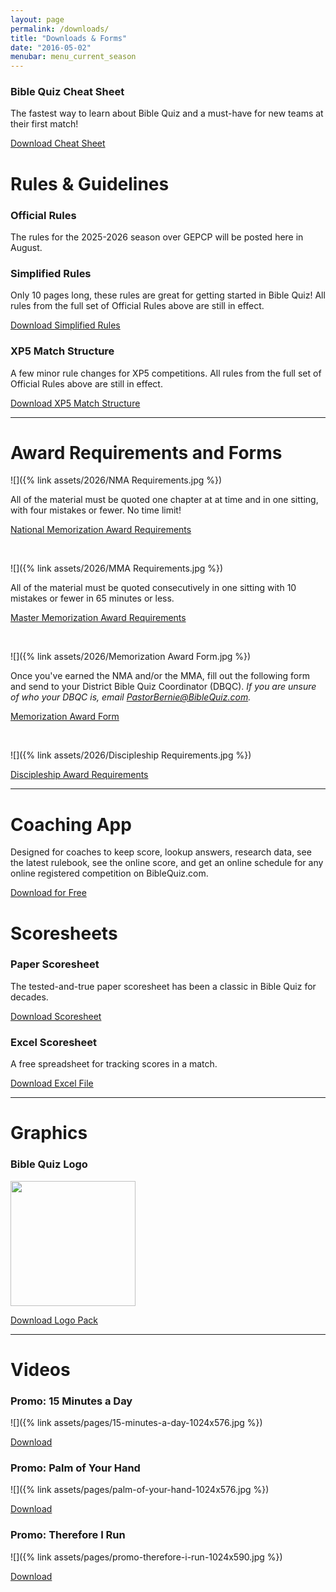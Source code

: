 ```yaml
---
layout: page
permalink: /downloads/
title: "Downloads & Forms"
date: "2016-05-02"
menubar: menu_current_season
---
```


<!-- ### XP5 Starter Kit
A simple scripture portion for the first league meet over Romans 8!

<a href="{% link assets/2024/XP5-Starter-LM1.pdf %}" class="button is-primary">XP5 Starter Kit (PDF)</a>
<a href="{% link assets/2024/XP5-Starter-LM1.docx %}" class="button is-primary">XP5 Starter Kit (DOCX)</a> -->

### Bible Quiz Cheat Sheet

The fastest way to learn about Bible Quiz and a must-have for new teams at their first match!

<a href="{% link assets/2024/23-24_TBQ-Cheat-Sheet.pdf %}" class="button is-primary">Download Cheat Sheet</a>

# Rules & Guidelines

### Official Rules

The rules for the 2025-2026 season over GEPCP will be posted here in August.

<!-- For use in all Bible Quiz matches, all year long. -->

<!-- <a href="{% link _pages/history/2026/files/25-26_GEPCP_TBQ_Rules.pdf %}" class="button is-primary">Download Rules (PDF)</a> -->

### Simplified Rules

Only 10 pages long, these rules are great for getting started in Bible Quiz! All rules from the full set of Official Rules above are still in effect.

<a href="{% link assets/2024/23-24_Simplified-TBQ-Rules.pdf %}" class="button is-primary">Download Simplified Rules</a>

### XP5 Match Structure

A few minor rule changes for XP5 competitions. All rules from the full set of Official Rules above are still in effect.

<a href="{% link assets/2025/24-25_XP5-Match-Structure.pdf %}" class="button is-primary">Download XP5 Match Structure</a>

<!-- ### Tiebreakers

<a href="{% link assets/2023/2023 National Finals Tie Breaker Rules.pdf %}" class="button is-primary">Download tiebreaking rules</a> -->

---

# Award Requirements and Forms

<!-- ### National Memorization Award -->

![]({% link assets/2026/NMA Requirements.jpg %})

All of the material must be quoted one chapter at at time and in one sitting, with four mistakes or fewer. No time limit!

<a href="{% link assets/2026/GEPCP_NMA_Requirements.pdf %}" class="button is-primary">National Memorization Award Requirements</a>

<br />

<!-- ### Master Memorization Award -->

![]({% link assets/2026/MMA Requirements.jpg %})

All of the material must be quoted consecutively in one sitting with 10 mistakes or fewer in 65 minutes or less.

<a href="{% link assets/2026/GEPCP_MMA_Requirements.pdf %}" class="button is-primary">Master Memorization Award Requirements</a>

<br />

<!-- ### Memorization Award Form -->

![]({% link assets/2026/Memorization Award Form.jpg %})

Once you've earned the NMA and/or the MMA, fill out the following form and send to your District Bible Quiz Coordinator (DBQC). _If you are unsure of who your DBQC is, email <PastorBernie@BibleQuiz.com>._

<a href="{% link assets/2026/GEPCP_Memorization-Award-Form.pdf %}" class="button is-primary">Memorization Award Form</a>

<br />

<!-- ### Discipleship Award Guidelines -->

![]({% link assets/2026/Discipleship Requirements.jpg %})

<a href="{% link assets/2026/GEPCP_Discipleship_Award_Requirements.pdf %}" class="button is-primary">Discipleship Award Requirements</a>

<!-- <a href="{% link assets/2025/24-25 Acts Discussion Questions.pdf %}" class="button is-primary">Discussion Questions</a> -->

---

# Coaching App

Designed for coaches to keep score, lookup answers, research data, see the latest rulebook, see the online score, and get an online schedule for any online registered competition on BibleQuiz.com.

<a href="{% link _pages/apps.md %}" class="button is-primary">Download for Free</a>

# Scoresheets

### Paper Scoresheet

The tested-and-true paper scoresheet has been a classic in Bible Quiz for decades.

<a href="{% link assets/2016/free-paper-scoresheet.pdf %}" class="button is-primary">Download Scoresheet</a>

### Excel Scoresheet

A free spreadsheet for tracking scores in a match.

<a href="{% link assets/2016/free-excel-scoresheet-v34.xls %}" class="button is-primary">Download Excel File</a>

---

# Graphics

<!-- <!-- ### Scripture Portion Artwork -->

<!-- <img src="{% link assets/2025/24-25_Acts Artwork.png %}" width="300">

<a href="{% link assets/2025/24-25_Acts Artwork.png %}" class="button is-primary">Download Scripture Portion Artwork</a> -->

### Bible Quiz Logo

<img src="{% link assets/logos/Teen Bible Quiz/Teen Bible Quiz Logo Green.png %}" width="200">
<!-- <img src="{% link assets/logos/Teen Bible Quiz/Teen Bible Quiz Banner Logo Green.png %}" height="150"> -->

<a href="{% link assets/logos/Teen Bible Quiz/Teen Bible Quiz Logo.zip %}" class="button is-primary">Download Logo Pack</a>

---

# Videos

### Promo: 15 Minutes a Day

![]({% link assets/pages/15-minutes-a-day-1024x576.jpg %})

<a href="https://drive.google.com/file/d/1HqJsgHlyLT-G-0Ir32BzjMNs4AgjewtC/view?usp=sharing" class="button is-primary">Download</a>

### Promo: Palm of Your Hand

![]({% link assets/pages/palm-of-your-hand-1024x576.jpg %})

<a href="https://drive.google.com/file/d/17Lg2J1CBuL66NuzUrwJCX2vSLZ2LbNDX/view?usp=sharing" class="button is-primary">Download</a>

### Promo: Therefore I Run

![]({% link assets/pages/promo-therefore-i-run-1024x590.jpg %})

<a href="https://drive.google.com/open?id=1uU3XdXI2CAroXMdkgUNeHIbNQM5JbFk8" class="button is-primary">Download</a>
